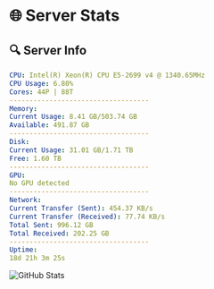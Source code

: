 # 🌐 Server Stats
## 🔍 Server Info
```yaml
CPU: Intel(R) Xeon(R) CPU E5-2699 v4 @ 1340.65MHz
CPU Usage: 6.80%
Cores: 44P | 88T
-----------------------------------
Memory:
Current Usage: 8.41 GB/503.74 GB
Available: 491.87 GB
-----------------------------------
Disk:
Current Usage: 31.01 GB/1.71 TB
Free: 1.60 TB
-----------------------------------
GPU:
No GPU detected
-----------------------------------
Network:
Current Transfer (Sent): 454.37 KB/s
Current Transfer (Received): 77.74 KB/s
Total Sent: 996.12 GB
Total Received: 202.25 GB
-----------------------------------
Uptime:
18d 21h 3m 25s
```
![GitHub Stats](https://img.shields.io/badge/Updated-2025-05-08_14:12:13-blue)